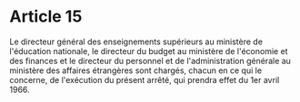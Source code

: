 # Article 15

Le directeur général des enseignements supérieurs au ministère de l'éducation nationale, le directeur du budget au ministère de l'économie et des finances et le directeur du personnel et de l'administration générale au ministère des affaires étrangères sont chargés, chacun en ce qui le concerne, de l'exécution du présent arrêté, qui prendra effet du 1er avril 1966.
